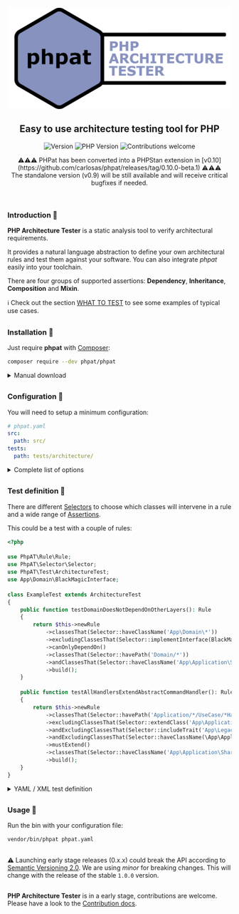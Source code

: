 <p align="center">
    <img width="500px" src="https://raw.githubusercontent.com/carlosas/phpat/master/.github/logo.png" alt="PHP Architecture Tester">
</p>
<h2 align="center">Easy to use architecture testing tool for PHP</h2>
<p align="center">
	<a>
		<img src="https://img.shields.io/packagist/v/phpat/phpat?label=version&style=for-the-badge" alt="Version">
    </a>
	<a>
		<img src="https://img.shields.io/packagist/php-v/phpat/phpat?style=for-the-badge" alt="PHP Version">
	</a>
	<a>
		<img src="https://img.shields.io/badge/contributions-welcome-green.svg?style=for-the-badge" alt="Contributions welcome">
	</a>
</p>
<p align="center">
⚠⚠⚠ PHPat has been converted into a PHPStan extension in [v0.10](https://github.com/carlosas/phpat/releases/tag/0.10.0-beta.1) ⚠⚠⚠
<br />
The standalone version (v0.9) will be still available and will receive critical bugfixes if needed.
</p>
<br />

### Introduction 📜

**PHP Architecture Tester** is a static analysis tool to verify architectural requirements.

It provides a natural language abstraction to define your own architectural rules and test them against your software.
You can also integrate *phpat* easily into your toolchain.

There are four groups of supported assertions: **Dependency**, **Inheritance**, **Composition** and **Mixin**.

ℹ️ Check out the section [WHAT TO TEST](doc/WHAT_TO_TEST.md) to see some examples of typical use cases.

<h2></h2>

### Installation 💽

Just require **phpat** with [Composer](https://getcomposer.org/):
```bash
composer require --dev phpat/phpat
```

<details><summary>Manual download</summary>
<br />

If you have dependency conflicts, you can also download the latest PHAR file from [Releases](https://github.com/carlosas/phpat/releases). 

You will have to use it executing `php phpat.phar phpat.yaml` and declare your tests in XML or YAML.

</details>

<h2></h2>

### Configuration 🔧

You will need to setup a minimum configuration:
```yaml
# phpat.yaml
src:
  path: src/
tests:
  path: tests/architecture/
```

<details><summary>Complete list of options</summary>
<br />

| Name                                      | Description                                              | Default      |
|-------------------------------------------|----------------------------------------------------------|:------------:|
| `src` `path`                              | The root path of your application                        | *no default* |
|` src` `include`                           | Files you want to be tested excluding the rest           | *all files*  |
| `src` `exclude`                           | Files you want to be excluded in the tests               | *no files*   |
| `composer` `$ALIAS` `json`                | Path of your composer.json file (multiple)               | main json    |
| `composer` `$ALIAS` `lock`                | Path of your composer.lock file (multiple)               | main lock    |
| `tests` `path`                            | The path where your tests are                            | *no default* |
| `tests` `baseline`                        | Path to a generated baseline file                        | *no default* |
| `options` `verbosity`                     | Output verbosity level (-1/0/1/2)                        | 0            |
| `options` `php-version`                   | PHP version of the src code (x.x.x)                      | PHP_VERSION  |
| `options` `ignore-docblocks`              | Ignore relations on docblocks (T/F)                      | false        |
| `options` `ignore-php-extensions`         | Ignore relations to core and extensions classes (T/F)    | true         |
| `--generate-baseline`                     | Option to generate a json baseline file (null/filename)  | false        |

</details>

<h2></h2>

### Test definition 📓

There are different [Selectors](doc/SELECTORS.md) to choose which classes will intervene in a rule and a wide range of [Assertions](doc/ASSERTIONS.md).

This could be a test with a couple of rules:
```php
<?php

use PhpAT\Rule\Rule;
use PhpAT\Selector\Selector;
use PhpAT\Test\ArchitectureTest;
use App\Domain\BlackMagicInterface;

class ExampleTest extends ArchitectureTest
{
    public function testDomainDoesNotDependOnOtherLayers(): Rule
    {
        return $this->newRule
            ->classesThat(Selector::haveClassName('App\Domain\*'))
            ->excludingClassesThat(Selector::implementInterface(BlackMagicInterface::class))
            ->canOnlyDependOn()
            ->classesThat(Selector::havePath('Domain/*'))
            ->andClassesThat(Selector::haveClassName('App\Application\Shared\Service\KnownBadApproach'))
            ->build();
    }
    
    public function testAllHandlersExtendAbstractCommandHandler(): Rule
    {
        return $this->newRule
            ->classesThat(Selector::havePath('Application/*/UseCase/*Handler.php'))
            ->excludingClassesThat(Selector::extendClass('App\Application\Shared\UseCase\DifferentHandler'))
            ->andExcludingClassesThat(Selector::includeTrait('App\Legacy\LegacyTrait'))
            ->andExcludingClassesThat(Selector::haveClassName(\App\Application\Shared\UseCase\AbstractCommandHandler::class))
            ->mustExtend()
            ->classesThat(Selector::haveClassName('App\Application\Shared\UseCase\AbstractCommandHandler'))
            ->build();
    }
}
```

<details><summary>YAML / XML test definition</summary>
<br />

You can also define tests whether in YAML or XML.

```yaml
rules:
  testAssertionsImplementAssertionInterface:
    - classes:
        - havePath: Rule/Assertion/*
    - excluding:
        - haveClassName: PhpAT\Rule\Assertion\*\MustNot*
        - havePath: Rule/Assertion/MatchResult.php
    - assert: mustExtend
    - classes:
        - haveClassName: PhpAT\Rule\Assertion\AbstractAssertion
```
```xml
<?xml version="1.0" encoding="UTF-8" ?>
<test xmlns:xsi="http://www.w3.org/2001/XMLSchema-instance"
       xsi:schemaLocation="https://raw.githubusercontent.com/carlosas/phpat/master/src/Test/Test.xsd">
    <rule name="testAssertionsDoNotDependOnVendors">
        <classes>
            <selector type="havePath">Rule/Assertion/*</selector>
        </classes>
        <assert>canOnlyDependOn</assert>
        <classes>
            <selector type="haveClassName">PhpAT\*</selector>
            <selector type="haveClassName">Psr\*</selector>
        </classes>
    </rule>
</test>
```

</details>

<h2></h2>

### Usage 🚀

Run the bin with your configuration file:
```bash
vendor/bin/phpat phpat.yaml
```

<h2></h2>

⚠ Launching early stage releases (0.x.x) could break the API according to [Semantic Versioning 2.0](https://semver.org/). We are using *minor* for breaking changes.
This will change with the release of the stable `1.0.0` version.

<h2></h2>

**PHP Architecture Tester** is in a early stage, contributions are welcome. Please have a look to the [Contribution docs](.github/CONTRIBUTING.md).
